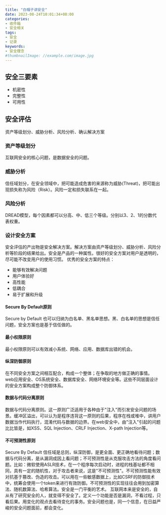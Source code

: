 ```yaml
---
title: "白帽子讲安全"
date: 2023-08-24T10:01:34+08:00
categories:
- 收件箱
- 安全相关
tags:
- 安全
- 记录
keywords:
- 安全理念
#thumbnailImage: //example.com/image.jpg
---
```


<!--more-->
## 安全三要素
- 机密性
- 完整性
- 可用性
## 安全评估
资产等级划分、威胁分析、风险分析、确认解决方案
### 资产等级划分
互联网安全的核心问题，是数据安全的问题。
### 威胁分析
信任域划分，在安全领域中，把可能造成危害的来源称为威胁(Threat)，把可能出现损失称为风险（Risk）。风险一定和损失联系在一起。
### 风险分析
DREAD模型，每个因素都可以分高、中、低三个等级。分别以3、2、1的分数代表权重。
### 设计安全方案
安全评估的产出物是安全解决方案。解决方案由资产等级划分、威胁分析、风险分析等阶段的结果给出。安全是产品的一种属性。很好的安全方案对用户是透明的，尽可能不改变用户的使用习惯。
优秀的安全方案的特点：
- 能够有效解决问题
- 用户体验好
- 高性能
- 低耦合
- 易于扩展和升级
#### Secure By Default原则
Secure by Default 也可以归纳为白名单、黑名单思想。黑、白名单的思想是信任问题，安全方案也是基于信任做的。
#### 最小权限原则
最小权限原则可以有效减小系统、网络、应用、数据库出错的机会。
#### 纵深防御原则
在不同安全方案之间相互配合，构成一个整体；在争取的地方做正确的事情。
web应用安全、OS系统安全、数据库安全、网络环境安全等。这些不同层面设计的安全方案构成整个防御体系。
#### 数据与代码分离原则
数据与代码分离原则。这一原则广泛适用于各种由于"注入"而引发安全问题的场景。缓冲区溢出，可以认为是程序违背这一原则的后果，程序在栈或堆中，讲用户数据当作代码执行，混淆代码与数据的边界。在web安全中，由"注入"引起的问题比比皆是，如XSS、SQL Injection、CRLF Injection、X-path Injection等。
#### 不可预测性原则
Secure By Default 信任域是总则，纵深防御，是更全面、更正确地看待问题；数据与代码分离，是从漏洞成因上看问题；不可预测性是从克服攻击方法的角度看问题。比如：微软使用ASLR技术，在一个程序每次启动时，进程的栈基址都不相同，具有一定的随机性，对于攻击者来说，这是"不可预测性"。不可预测性能有效对抗基于篡改、伪造的攻击。可以用在一些敏感数据上，比如CSRF的防御技术中，统筹会使用一个token来进行有效防御。不可预测性的实现往往会用到加密算法、随机数算法、哈希算法。安全是一门平衡的艺术。
互联网本来是安全的，自从有了研究安全的人，就变得不安全了。定义一个功能是否是漏洞，不看过程，只看后果。用变化的观点去看待变化的事务。安全问题也是，同一个信息，在日益严峻的安全问题面前，都会变化。






